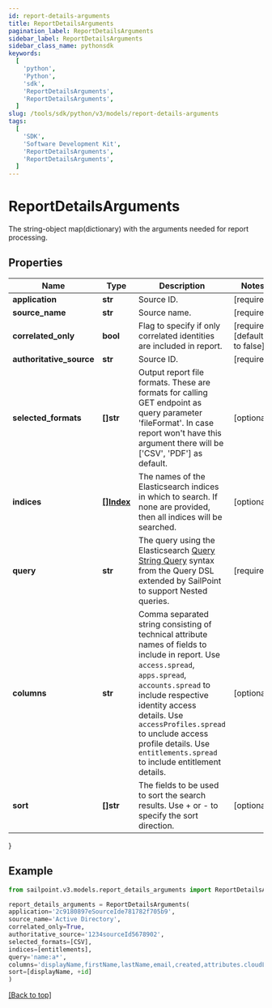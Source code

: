 ```yaml
---
id: report-details-arguments
title: ReportDetailsArguments
pagination_label: ReportDetailsArguments
sidebar_label: ReportDetailsArguments
sidebar_class_name: pythonsdk
keywords:
  [
    'python',
    'Python',
    'sdk',
    'ReportDetailsArguments',
    'ReportDetailsArguments',
  ]
slug: /tools/sdk/python/v3/models/report-details-arguments
tags:
  [
    'SDK',
    'Software Development Kit',
    'ReportDetailsArguments',
    'ReportDetailsArguments',
  ]
---
```


# ReportDetailsArguments

The string-object map(dictionary) with the arguments needed for report processing.

## Properties

| Name | Type | Description | Notes |
| --- | --- | --- | --- |
| **application** | **str** | Source ID. | [required] |
| **source_name** | **str** | Source name. | [required] |
| **correlated_only** | **bool** | Flag to specify if only correlated identities are included in report. | [required][default to false] |
| **authoritative_source** | **str** | Source ID. | [required] |
| **selected_formats** | **[]str** | Output report file formats. These are formats for calling GET endpoint as query parameter 'fileFormat'. In case report won't have this argument there will be ['CSV', 'PDF'] as default. | [optional] |
| **indices** | [**[]Index**](index) | The names of the Elasticsearch indices in which to search. If none are provided, then all indices will be searched. | [optional] |
| **query** | **str** | The query using the Elasticsearch [Query String Query](https://www.elastic.co/guide/en/elasticsearch/reference/5.2/query-dsl-query-string-query.html#query-string) syntax from the Query DSL extended by SailPoint to support Nested queries. | [required] |
| **columns** | **str** | Comma separated string consisting of technical attribute names of fields to include in report. Use `access.spread`, `apps.spread`, `accounts.spread` to include respective identity access details. Use `accessProfiles.spread` to unclude access profile details. Use `entitlements.spread` to include entitlement details. | [optional] |
| **sort** | **[]str** | The fields to be used to sort the search results. Use + or - to specify the sort direction. | [optional] |

}

## Example

```python
from sailpoint.v3.models.report_details_arguments import ReportDetailsArguments

report_details_arguments = ReportDetailsArguments(
application='2c9180897eSourceIde781782f705b9',
source_name='Active Directory',
correlated_only=True,
authoritative_source='1234sourceId5678902',
selected_formats=[CSV],
indices=[entitlements],
query='name:a*',
columns='displayName,firstName,lastName,email,created,attributes.cloudLifecycleState',
sort=[displayName, +id]
)

```

[[Back to top]](#)
